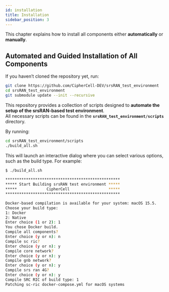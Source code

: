 ```yaml
---
id: installation
title: Installation
sidebar_position: 3
---
```


This chapter explains how to install all components either **automatically** or **manually**.

## Automated and Guided Installation of All Components

If you haven’t cloned the repository yet, run:

```bash
git clone https://github.com/CipherCell-DEV/srsRAN_test_environment
cd srsRAN_test_environment
git submodule update --init --recursive
```

This repository provides a collection of scripts designed to **automate the setup of the srsRAN-based test environment**.  
All necessary scripts can be found in the **`srsRAN_test_environment/scripts`** directory.

By running: 

```bash
cd srsRAN_test_environment/scripts
./build_all.sh
```

This will launch an interactive dialog where you can select various options, such as the build type. For example:

```bash 
$ ./build_all.sh

**************************************************
***** Start Building srsRAN test environment *****
*****             CipherCell                 *****
**************************************************

Docker-based compilation is available for your system: macOS 15.5.
Choose your build type:
1: Docker
2: Native
Enter choice (1 or 2): 1
You chose Docker build.
Compile all components?
Enter choice (y or n): n
Compile sc ric?
Enter choice (y or n): y
Compile core network?
Enter choice (y or n): y
Compile gnb network?
Enter choice (y or n): y
Compile srs ran 4G?
Enter choice (y or n): y
Compile SRC RIC of build type: 1
Patching sc-ric docker-compose.yml for macOS systems
```